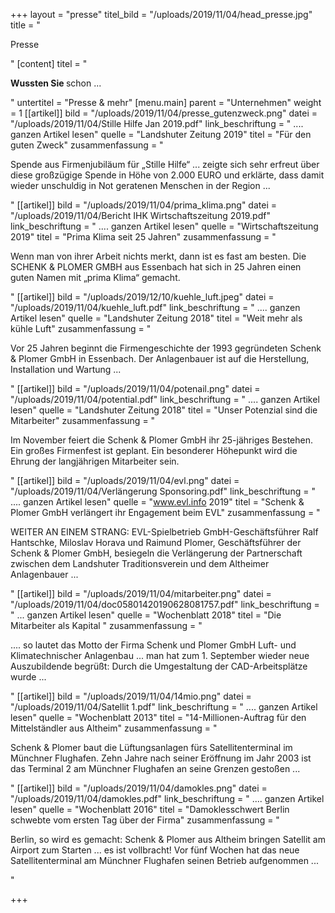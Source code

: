 +++
layout = "presse"
titel_bild = "/uploads/2019/11/04/head_presse.jpg"
title = "<p>Presse</p>"
[content]
titel = "<p><strong>Wussten Sie </strong>schon ...</p>"
untertitel = "Presse & mehr"
[menu.main]
parent = "Unternehmen"
weight = 1
[[artikel]]
bild = "/uploads/2019/11/04/presse_gutenzweck.png"
datei = "/uploads/2019/11/04/Stille Hilfe Jan 2019.pdf"
link_beschriftung = " .... ganzen Artikel lesen"
quelle = "Landshuter Zeitung 2019"
titel = "Für den guten Zweck"
zusammenfassung = "<p>Spende aus Firmenjubiläum für „Stille Hilfe“ ... zeigte sich sehr erfreut über diese großzügige Spende in Höhe von 2.000 EURO und erklärte, dass damit wieder unschuldig in Not geratenen Menschen in der Region ...</p>"
[[artikel]]
bild = "/uploads/2019/11/04/prima_klima.png"
datei = "/uploads/2019/11/04/Bericht IHK Wirtschaftszeitung 2019.pdf"
link_beschriftung = " .... ganzen Artikel lesen"
quelle = "Wirtschaftszeitung 2019"
titel = "Prima Klima seit 25 Jahren"
zusammenfassung = "<p>Wenn man von ihrer Arbeit nichts merkt, dann ist es fast am besten. Die SCHENK &amp; PLOMER GMBH aus Essenbach hat sich in 25 Jahren einen guten Namen mit „prima Klima“ gemacht.</p>"
[[artikel]]
bild = "/uploads/2019/12/10/kuehle_luft.jpeg"
datei = "/uploads/2019/11/04/kuehle_luft.pdf"
link_beschriftung = " .... ganzen Artikel lesen"
quelle = "Landshuter Zeitung 2018"
titel = "Weit mehr als kühle Luft"
zusammenfassung = "<p>Vor 25 Jahren beginnt die Firmengeschichte der 1993 gegründeten Schenk &amp; Plomer GmbH in Essenbach. Der Anlagenbauer ist auf die Herstellung, Installation und Wartung ...</p>"
[[artikel]]
bild = "/uploads/2019/11/04/potenail.png"
datei = "/uploads/2019/11/04/potential.pdf"
link_beschriftung = " .... ganzen Artikel lesen"
quelle = "Landshuter Zeitung 2018"
titel = "Unser Potenzial sind die Mitarbeiter"
zusammenfassung = "<p>Im November feiert die Schenk &amp; Plomer GmbH ihr 25-jähriges Bestehen. Ein großes Firmenfest ist geplant. Ein besonderer Höhepunkt wird die Ehrung der langjährigen Mitarbeiter sein.</p>"
[[artikel]]
bild = "/uploads/2019/11/04/evl.png"
datei = "/uploads/2019/11/04/Verlängerung Sponsoring.pdf"
link_beschriftung = " .... ganzen Artikel lesen"
quelle = "www.evl.info 2019"
titel = "Schenk & Plomer GmbH verlängert ihr Engagement beim EVL"
zusammenfassung = "<p>WEITER AN EINEM STRANG: EVL-Spielbetrieb GmbH-Geschäftsführer Ralf Hantschke, Miloslav Horava und Raimund Plomer, Geschäftsführer der Schenk &amp; Plomer GmbH, besiegeln die Verlängerung der Partnerschaft zwischen dem Landshuter Traditionsverein und dem Altheimer Anlagenbauer ...</p>"
[[artikel]]
bild = "/uploads/2019/11/04/mitarbeiter.png"
datei = "/uploads/2019/11/04/doc05801420190628081757.pdf"
link_beschriftung = " ... ganzen Artikel lesen"
quelle = "Wochenblatt 2018"
titel = "Die Mitarbeiter als Kapital "
zusammenfassung = "<p>.... so lautet das Motto der Firma Schenk und Plomer GmbH Luft- und Klimatechnischer Anlagenbau ... man hat zum 1. September wieder neue Auszubildende begrüßt: Durch die Umgestaltung der CAD-Arbeitsplätze wurde ...</p>"
[[artikel]]
bild = "/uploads/2019/11/04/14mio.png"
datei = "/uploads/2019/11/04/Satellit 1.pdf"
link_beschriftung = " .... ganzen Artikel lesen"
quelle = "Wochenblatt 2013"
titel = "14-Millionen-Auftrag für den Mittelständler aus Altheim"
zusammenfassung = "<p>Schenk &amp; Plomer baut die Lüftungsanlagen fürs Satellitenterminal im Münchner Flughafen. Zehn Jahre nach seiner Eröffnung im Jahr 2003 ist das Terminal 2 am Münchner Flughafen an seine Grenzen gestoßen ...</p>"
[[artikel]]
bild = "/uploads/2019/11/04/damokles.png"
datei = "/uploads/2019/11/04/damokles.pdf"
link_beschriftung = " .... ganzen Artikel lesen"
quelle = "Wochenblatt 2016"
titel = "Damoklesschwert Berlin schwebte vom ersten Tag  über der Firma"
zusammenfassung = "<p>Berlin, so wird es gemacht: Schenk &amp; Plomer aus Altheim bringen Satellit am Airport zum Starten ... es ist vollbracht! Vor fünf Wochen hat das neue Satellitenterminal am Münchner Flughafen seinen Betrieb aufgenommen ...</p>"

+++
